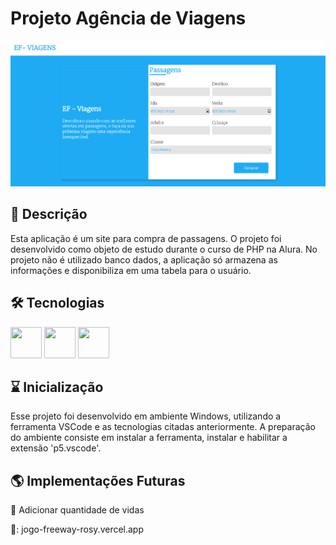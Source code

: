 # Projeto Agência de Viagens

![](src/View/assets/img/image.png)

## 📖 Descrição

Esta aplicação é um site para compra de passagens. O projeto foi desenvolvido como objeto de estudo durante o curso de PHP na Alura. No projeto não é utilizado banco dados, a aplicação só armazena as informações e disponibiliza em uma tabela para o usuário.

## 🛠️ Tecnologias

<img src="imagens/icons/html.png" width="50" height="50">
<img src="imagens/icons/css.png" width="50" height="50">
<img src="imagens/icons/js.png" width="50" height=" 50">

## ⌛ Inicialização

Esse projeto foi desenvolvido em ambiente Windows, utilizando a ferramenta VSCode e as tecnologias citadas anteriormente. 
A preparação do ambiente consiste em instalar a ferramenta, instalar e habilitar a extensão 'p5.vscode'.

## 🌎 Implementações Futuras

📌 Adicionar quantidade de vidas

🔗: jogo-freeway-rosy.vercel.app
